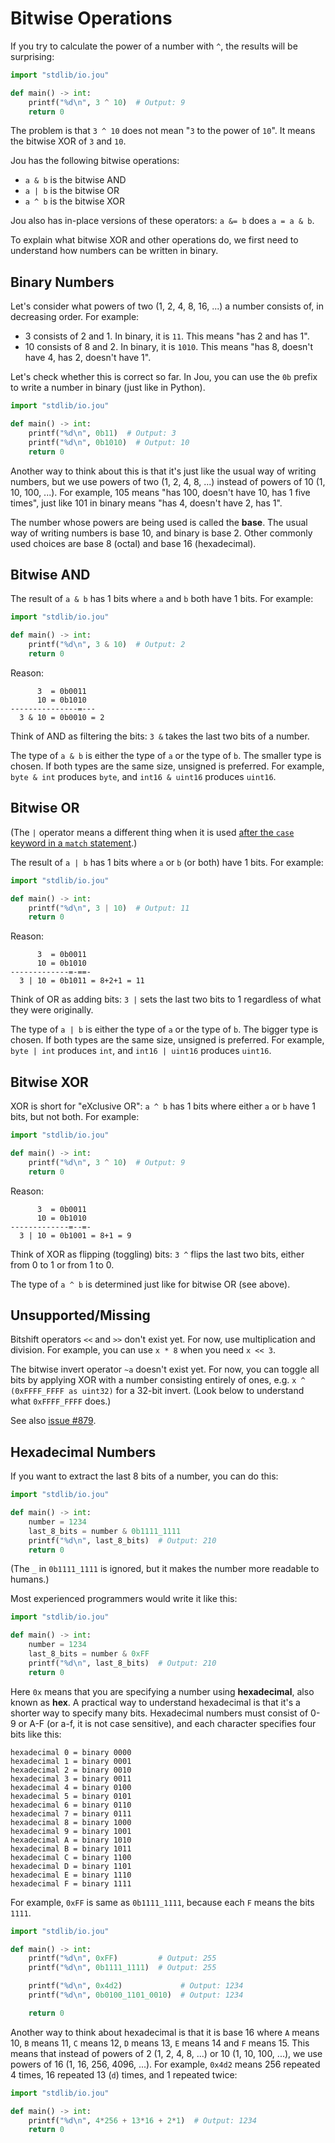 # Bitwise Operations

If you try to calculate the power of a number with `^`, the results will be surprising:

```python
import "stdlib/io.jou"

def main() -> int:
    printf("%d\n", 3 ^ 10)  # Output: 9
    return 0
```

The problem is that `3 ^ 10` does not mean "`3` to the power of `10`".
It means the bitwise XOR of `3` and `10`.

Jou has the following bitwise operations:
- `a & b` is the bitwise AND
- `a | b` is the bitwise OR
- `a ^ b` is the bitwise XOR

Jou also has in-place versions of these operators: `a &= b` does `a = a & b`.

To explain what bitwise XOR and other operations do,
we first need to understand how numbers can be written in binary.


## Binary Numbers

Let's consider what powers of two (1, 2, 4, 8, 16, ...) a number consists of, in decreasing order.
For example:
- 3 consists of 2 and 1. In binary, it is `11`. This means "has 2 and has 1".
- 10 consists of 8 and 2. In binary, it is `1010`. This means "has 8, doesn't have 4, has 2, doesn't have 1".

Let's check whether this is correct so far.
In Jou, you can use the `0b` prefix to write a number in binary (just like in Python).

```python
import "stdlib/io.jou"

def main() -> int:
    printf("%d\n", 0b11)  # Output: 3
    printf("%d\n", 0b1010)  # Output: 10
    return 0
```

Another way to think about this is that it's just like the usual way of writing numbers,
but we use powers of two (1, 2, 4, 8, ...) instead of powers of 10 (1, 10, 100, ...).
For example, 105 means "has 100, doesn't have 10, has 1 five times",
just like 101 in binary means "has 4, doesn't have 2, has 1".

The number whose powers are being used is called the **base**.
The usual way of writing numbers is base 10, and binary is base 2.
Other commonly used choices are base 8 (octal) and base 16 (hexadecimal).


## Bitwise AND

The result of `a & b` has 1 bits where `a` and `b` both have 1 bits.
For example:

```python
import "stdlib/io.jou"

def main() -> int:
    printf("%d\n", 3 & 10)  # Output: 2
    return 0
```

Reason:

```
      3  = 0b0011
      10 = 0b1010
---------------=---
  3 & 10 = 0b0010 = 2
```

Think of AND as filtering the bits: `3 &` takes the last two bits of a number.

The type of `a & b` is either the type of `a` or the type of `b`.
The smaller type is chosen.
If both types are the same size, unsigned is preferred.
For example, `byte & int` produces `byte`, and `int16 & uint16` produces `uint16`.


## Bitwise OR

(The `|` operator means a different thing when it is used
[after the `case` keyword in a `match` statement](match.md#combining-multiple-cases-with-).)

The result of `a | b` has 1 bits where `a` or `b` (or both) have 1 bits.
For example:

```python
import "stdlib/io.jou"

def main() -> int:
    printf("%d\n", 3 | 10)  # Output: 11
    return 0
```

Reason:

```
      3  = 0b0011
      10 = 0b1010
-------------=-==-
  3 | 10 = 0b1011 = 8+2+1 = 11
```

Think of OR as adding bits: `3 |` sets the last two bits to 1 regardless of what they were originally.

The type of `a | b` is either the type of `a` or the type of `b`.
The bigger type is chosen.
If both types are the same size, unsigned is preferred.
For example, `byte | int` produces `int`, and `int16 | uint16` produces `uint16`.


## Bitwise XOR

XOR is short for "eXclusive OR": `a ^ b` has 1 bits where either `a` or `b` have 1 bits, but not both.
For example:

```python
import "stdlib/io.jou"

def main() -> int:
    printf("%d\n", 3 ^ 10)  # Output: 9
    return 0
```

Reason:

```
      3  = 0b0011
      10 = 0b1010
-------------=--=-
  3 | 10 = 0b1001 = 8+1 = 9
```

Think of XOR as flipping (toggling) bits: `3 ^` flips the last two bits, either from 0 to 1 or from 1 to 0.

The type of `a ^ b` is determined just like for bitwise OR (see above).


## Unsupported/Missing

Bitshift operators `<<` and `>>` don't exist yet.
For now, use multiplication and division.
For example, you can use `x * 8` when you need `x << 3`.

The bitwise invert operator `~a` doesn't exist yet.
For now, you can toggle all bits by applying XOR with a number consisting entirely of ones,
e.g. `x ^ (0xFFFF_FFFF as uint32)` for a 32-bit invert.
(Look below to understand what `0xFFFF_FFFF` does.)

See also [issue #879](https://github.com/Akuli/jou/issues/879).


## Hexadecimal Numbers

If you want to extract the last 8 bits of a number, you can do this:

```python
import "stdlib/io.jou"

def main() -> int:
    number = 1234
    last_8_bits = number & 0b1111_1111
    printf("%d\n", last_8_bits)  # Output: 210
    return 0
```

(The `_` in `0b1111_1111` is ignored, but it makes the number more readable to humans.)

Most experienced programmers would write it like this:

```python
import "stdlib/io.jou"

def main() -> int:
    number = 1234
    last_8_bits = number & 0xFF
    printf("%d\n", last_8_bits)  # Output: 210
    return 0
```

Here `0x` means that you are specifying a number using **hexadecimal**, also known as **hex**.
A practical way to understand hexadecimal is that it's a shorter way to specify many bits.
Hexadecimal numbers must consist of 0-9 or A-F (or a-f, it is not case sensitive),
and each character specifies four bits like this:

```
hexadecimal 0 = binary 0000
hexadecimal 1 = binary 0001
hexadecimal 2 = binary 0010
hexadecimal 3 = binary 0011
hexadecimal 4 = binary 0100
hexadecimal 5 = binary 0101
hexadecimal 6 = binary 0110
hexadecimal 7 = binary 0111
hexadecimal 8 = binary 1000
hexadecimal 9 = binary 1001
hexadecimal A = binary 1010
hexadecimal B = binary 1011
hexadecimal C = binary 1100
hexadecimal D = binary 1101
hexadecimal E = binary 1110
hexadecimal F = binary 1111
```

For example, `0xFF` is same as `0b1111_1111`, because each `F` means the bits `1111`.

```python
import "stdlib/io.jou"

def main() -> int:
    printf("%d\n", 0xFF)         # Output: 255
    printf("%d\n", 0b1111_1111)  # Output: 255

    printf("%d\n", 0x4d2)             # Output: 1234
    printf("%d\n", 0b0100_1101_0010)  # Output: 1234

    return 0
```

Another way to think about hexadecimal is that it is base 16
where `A` means 10, `B` means 11, `C` means 12, `D` means 13, `E` means 14 and `F` means 15.
This means that instead of powers of 2 (1, 2, 4, 8, ...) or 10 (1, 10, 100, ...), we use powers of 16 (1, 16, 256, 4096, ...).
For example, `0x4d2` means 256 repeated 4 times, 16 repeated 13 (`d`) times, and 1 repeated twice:

```python
import "stdlib/io.jou"

def main() -> int:
    printf("%d\n", 4*256 + 13*16 + 2*1)  # Output: 1234
    return 0
```
